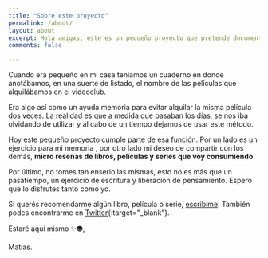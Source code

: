 ```yaml
---
title: "Sobre este proyecto"
permalink: /about/
layout: about
excerpt: Hola amigxs, este es un pequeño proyecto que pretende documentar los libros, peliculas y series que consumo y dar una pequeña reseña de estas.
comments: false

---
```


Cuando era pequeño en mi casa teníamos un cuaderno en donde anotábamos, en una suerte de listado, el nombre de las películas que alquilábamos en el videoclub.

Era algo así como un ayuda memoria para evitar alquilar la misma película dos veces. La realidad es que a medida que pasaban los días, se nos iba olvidando de utilizar y al cabo de un tiempo dejamos de usar este método. 

Hoy este pequeño proyecto cumple parte de esa función. Por un lado es un ejercicio para mi memoria , por otro lado mi deseo de compartir con los demás, **micro reseñas de libros, películas y series que voy consumiendo**.

Por último, no tomes tan enserio las mismas, esto no es más que un pasatiempo, un ejercicio de escritura y liberación de pensamiento. Espero que lo disfrutes tanto como yo.

Si querés recomendarme algún libro, película o serie, [escribime](mailto:matiaszappala@gmail.com). También podes encontrarme en [Twitter](https://twitter.com/matiasrz_){:target="_blank"}.

Estaré aquí mismo ✨👽,

Matías.